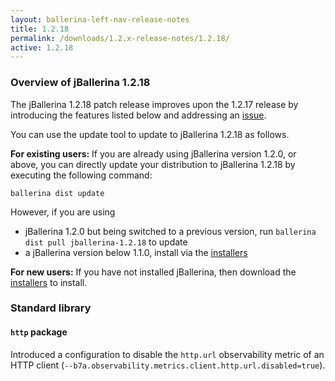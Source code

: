 ```yaml
---
layout: ballerina-left-nav-release-notes
title: 1.2.18
permalink: /downloads/1.2.x-release-notes/1.2.18/
active: 1.2.18
---
```


### Overview of jBallerina 1.2.18
The jBallerina 1.2.18 patch release improves upon the 1.2.17 release by introducing the features listed below and addressing an [issue](https://github.com/ballerina-platform/ballerina-standard-library/issues/1751).

You can use the update tool to update to jBallerina 1.2.18 as follows.

**For existing users:**
If you are already using jBallerina version 1.2.0, or above, you can directly update your distribution to jBallerina 1.2.18 by executing the following command:

```
ballerina dist update
```

However, if you are using

- jBallerina 1.2.0 but being switched to a previous version, run `ballerina dist pull jballerina-1.2.18` to update
- a jBallerina version below 1.1.0, install via the [installers](https://ballerina.io/downloads/)

**For new users:**
If you have not installed jBallerina, then download the [installers](https://ballerina.io/downloads/) to install.

### Standard library

#### `http` package
Introduced a configuration to disable the `http.url` observability metric of an HTTP client (`--b7a.observability.metrics.client.http.url.disabled=true`).


